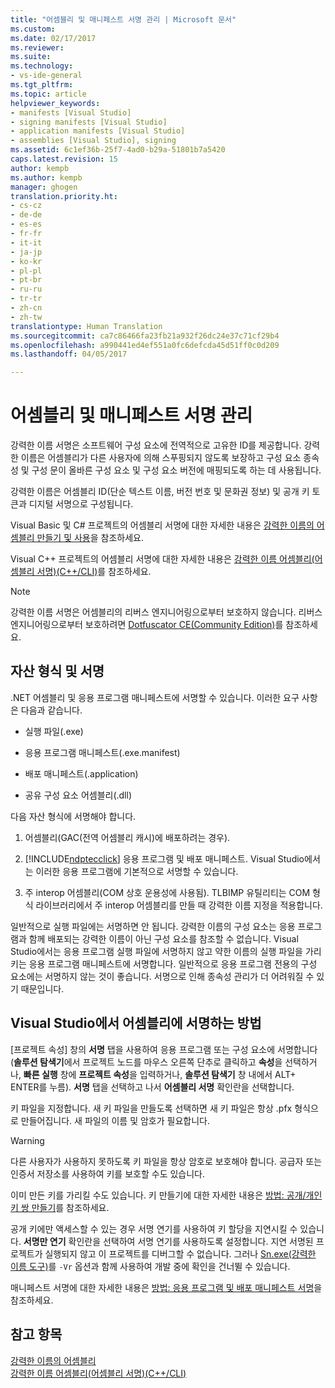 ```yaml
---
title: "어셈블리 및 매니페스트 서명 관리 | Microsoft 문서"
ms.custom: 
ms.date: 02/17/2017
ms.reviewer: 
ms.suite: 
ms.technology:
- vs-ide-general
ms.tgt_pltfrm: 
ms.topic: article
helpviewer_keywords:
- manifests [Visual Studio]
- signing manifests [Visual Studio]
- application manifests [Visual Studio]
- assemblies [Visual Studio], signing
ms.assetid: 6c1ef36b-25f7-4ad0-b29a-51801b7a5420
caps.latest.revision: 15
author: kempb
ms.author: kempb
manager: ghogen
translation.priority.ht:
- cs-cz
- de-de
- es-es
- fr-fr
- it-it
- ja-jp
- ko-kr
- pl-pl
- pt-br
- ru-ru
- tr-tr
- zh-cn
- zh-tw
translationtype: Human Translation
ms.sourcegitcommit: ca7c86466fa23fb21a932f26dc24e37c71cf29b4
ms.openlocfilehash: a990441ed4ef551a0fc6defcda45d51ff0c0d209
ms.lasthandoff: 04/05/2017

---
```

# <a name="managing-assembly-and-manifest-signing"></a>어셈블리 및 매니페스트 서명 관리
강력한 이름 서명은 소프트웨어 구성 요소에 전역적으로 고유한 ID를 제공합니다. 강력한 이름은 어셈블리가 다른 사용자에 의해 스푸핑되지 않도록 보장하고 구성 요소 종속성 및 구성 문이 올바른 구성 요소 및 구성 요소 버전에 매핑되도록 하는 데 사용됩니다.  
  
 강력한 이름은 어셈블리 ID(단순 텍스트 이름, 버전 번호 및 문화권 정보) 및 공개 키 토큰과 디지털 서명으로 구성됩니다.  
  
 Visual Basic 및 C# 프로젝트의 어셈블리 서명에 대한 자세한 내용은 [강력한 이름의 어셈블리 만들기 및 사용](http://msdn.microsoft.com/Library/ffbf6d9e-4a88-4a8a-9645-4ce0ee1ee5f9)을 참조하세요.  
  
 Visual C++ 프로젝트의 어셈블리 서명에 대한 자세한 내용은 [강력한 이름 어셈블리(어셈블리 서명)(C++/CLI)](/cpp/dotnet/strong-name-assemblies-assembly-signing-cpp-cli)를 참조하세요.  

> [!NOTE]
>  강력한 이름 서명은 어셈블리의 리버스 엔지니어링으로부터 보호하지 않습니다.  리버스 엔지니어링으로부터 보호하려면 [Dotfuscator CE(Community Edition)](dotfuscator/index.md)를 참조하세요.
  
## <a name="asset-types-and-signing"></a>자산 형식 및 서명  
 .NET 어셈블리 및 응용 프로그램 매니페스트에 서명할 수 있습니다. 이러한 요구 사항은 다음과 같습니다.  
  
-   실행 파일(.exe)  
  
-   응용 프로그램 매니페스트(.exe.manifest)  
  
-   배포 매니페스트(.application)  
  
-   공유 구성 요소 어셈블리(.dll)  
  
 다음 자산 형식에 서명해야 합니다.  
  
1.  어셈블리(GAC(전역 어셈블리 캐시)에 배포하려는 경우).  
  
2.  [!INCLUDE[ndptecclick](../deployment/includes/ndptecclick_md.md)] 응용 프로그램 및 배포 매니페스트. Visual Studio에서는 이러한 응용 프로그램에 기본적으로 서명할 수 있습니다.  
  
3.  주 interop 어셈블리(COM 상호 운용성에 사용됨). TLBIMP 유틸리티는 COM 형식 라이브러리에서 주 interop 어셈블리를 만들 때 강력한 이름 지정을 적용합니다.  
  
 일반적으로 실행 파일에는 서명하면 안 됩니다. 강력한 이름의 구성 요소는 응용 프로그램과 함께 배포되는 강력한 이름이 아닌 구성 요소를 참조할 수 없습니다. Visual Studio에서는 응용 프로그램 실행 파일에 서명하지 않고 약한 이름의 실행 파일을 가리키는 응용 프로그램 매니페스트에 서명합니다. 일반적으로 응용 프로그램 전용의 구성 요소에는 서명하지 않는 것이 좋습니다. 서명으로 인해 종속성 관리가 더 어려워질 수 있기 때문입니다.  
  
## <a name="how-to-sign-an-assembly-in-visual-studio"></a>Visual Studio에서 어셈블리에 서명하는 방법  
 [프로젝트 속성] 창의 **서명** 탭을 사용하여 응용 프로그램 또는 구성 요소에 서명합니다(**솔루션 탐색기**에서 프로젝트 노드를 마우스 오른쪽 단추로 클릭하고 **속성**을 선택하거나, **빠른 실행** 창에 **프로젝트 속성**을 입력하거나, **솔루션 탐색기** 창 내에서 ALT+ ENTER를 누름). **서명** 탭을 선택하고 나서 **어셈블리 서명** 확인란을 선택합니다.  
  
 키 파일을 지정합니다. 새 키 파일을 만들도록 선택하면 새 키 파일은 항상 .pfx 형식으로 만들어집니다. 새 파일의 이름 및 암호가 필요합니다.  
  
> [!WARNING]
>  다른 사용자가 사용하지 못하도록 키 파일을 항상 암호로 보호해야 합니다. 공급자 또는 인증서 저장소를 사용하여 키를 보호할 수도 있습니다.  
  
 이미 만든 키를 가리킬 수도 있습니다. 키 만들기에 대한 자세한 내용은 [방법: 공개/개인 키 쌍 만들기](http://msdn.microsoft.com/Library/05026813-f3bd-4d7c-9e0b-fc588eb3d114)를 참조하세요.  
  
 공개 키에만 액세스할 수 있는 경우 서명 연기를 사용하여 키 할당을 지연시킬 수 있습니다. **서명만 연기** 확인란을 선택하여 서명 연기를 사용하도록 설정합니다. 지연 서명된 프로젝트가 실행되지 않고 이 프로젝트를 디버그할 수 없습니다. 그러나 [Sn.exe(강력한 이름 도구)](http://msdn.microsoft.com/Library/c1d2b532-1b8e-4c7a-8ac5-53b801135ec6)를 `-Vr` 옵션과 함께 사용하여 개발 중에 확인을 건너뛸 수 있습니다.  
  
 매니페스트 서명에 대한 자세한 내용은 [방법: 응용 프로그램 및 배포 매니페스트 서명](../ide/how-to-sign-application-and-deployment-manifests.md)을 참조하세요.  
  
## <a name="see-also"></a>참고 항목  
 [강력한 이름의 어셈블리](http://msdn.microsoft.com/Library/d4a80263-f3e0-4d81-9b61-f0cbeae3797b)   
 [강력한 이름 어셈블리(어셈블리 서명)(C++/CLI)](/cpp/dotnet/strong-name-assemblies-assembly-signing-cpp-cli)
